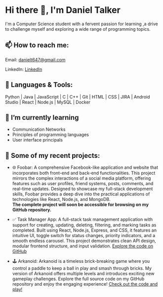 # Hi there 👋, I'm Daniel Talker

I'm a Computer Science student with a fervent passion for learning ,a drive to challenge myself and exploring a wide range of programming topics.


## 📫 How to reach me:
Email: danielt647@gmail.com

LinkedIn: [LinkedIn](https://www.linkedin.com/in/daniel-talker-04a372307?utm_source=share&utm_campaign=share_via&utm_content=profile&utm_medium=ios_app)

## 🔧 Languages & Tools:
Python | Java | JavaScript | C | C++ | Git | HTML | CSS | JIRA | Android Studio | React | Node.js | MySQL | Docker


## 🌱 I’m currently learning
- Communication Networks
- Principles of programming languages
- User interface principals

## 🎯 Some of my recent projects:

- 🌐 Foobar: A comprehensive Facebook-like application and website that incorporates both front-end and back-end functionalities. This project mirrors the complex interactions of a social media platform, offering features such as user profiles, friend systems, posts, comments, and real-time updates. Designed to showcase my full-stack development skills, Foobar provides a deep dive into the practical applications of technologies like React, Node.js, and MongoDB.                                             
****The complete project will soon be accessible for browsing on my GitHub repository.****

- ✅ Task Manager App: A full-stack task management application with support for creating, updating, deleting, filtering, and marking tasks as completed. Built using React, Node.js, Express, and CSS, it features an intuitive UI, toggle switch for status changes, priority indicators, and a smooth endless carousel. This project demonstrates clean API design, modular frontend structure, and input validation.
[Explore the code on GitHub](https://github.com/DanielTalker/Task_Manager_App.git)

- 🕹️ Arkanoid: Arkanoid is a timeless brick-breaking game where you control a paddle to keep a ball in play and smash through bricks. My version of Arkanoid offers multiple levels and introduces exciting new gameplay challenges. Explore the full source code on my GitHub repository and enjoy the engaging experience!
                       [Check out the code and play!](https://github.com/DanielTalker/Arkanoid)



<!--
**DanielTalker/DanielTalker** is a ✨ _special_ ✨ repository because its `README.md` (this file) appears on your GitHub profile.



Here are some ideas to get you started:

- 🔭 I’m currently working on ...
- 🌱 I’m currently learning ...
- 👯 I’m looking to collaborate on ...
- 🤔 I’m looking for help with ...
- 💬 Ask me about ...
- 📫 How to reach me: ...
- 😄 Pronouns: ...
- ⚡ Fun fact: ...
-->

